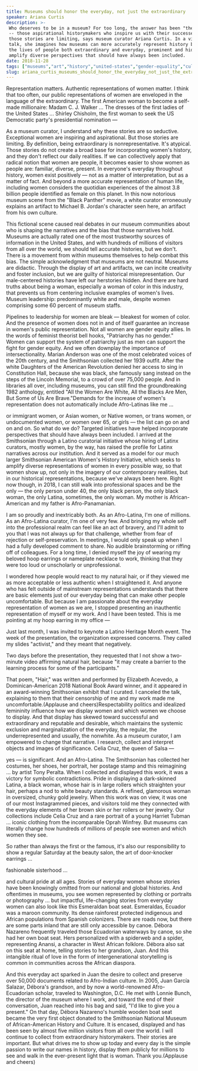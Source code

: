 ```yaml
---
title: Museums should honor the everyday, not just the extraordinary
speaker: Ariana Curtis
description: >-
 Who deserves to be in a museum? For too long, the answer has been "the extraordinary"
 -- those aspirational historymakers who inspire us with their successes. But
 those stories are limiting, says museum curator Ariana Curtis. In a visionary
 talk, she imagines how museums can more accurately represent history by honoring
 the lives of people both extraordinary and everyday, prominent and hidden -- and
 amplify diverse perspectives that should have always been included.
date: 2018-11-28
tags: ["museums","art","history","united-states","gender-equality","culture","race","identity"]
slug: ariana_curtis_museums_should_honor_the_everyday_not_just_the_extraordinary
---
```


Representation matters. Authentic representations of women matter. I think that too often,
our public representations of women are enveloped in the language of the extraordinary.
The first American woman to become a self-made millionaire: Madam C. J. Walker ... The
dresses of the first ladies of the United States ... Shirley Chisholm, the first woman to
seek the US Democratic party's presidential nomination —

As a museum curator, I understand why these stories are so seductive. Exceptional women
are inspiring and aspirational. But those stories are limiting. By definition, being
extraordinary is nonrepresentative. It's atypical. Those stories do not create a broad
base for incorporating women's history, and they don't reflect our daily realities. If we
can collectively apply that radical notion that women are people, it becomes easier to
show women as people are: familiar, diverse, present. In everyone's everyday throughout
history, women exist positively — not as a matter of interpretation, but as a matter of
fact. And beyond a more accurate representation of human life, including women considers
the quotidian experiences of the almost 3.8 billion people identified as female on this
planet. In this now notorious museum scene from the "Black Panther" movie, a white curator
erroneously explains an artifact to Michael B. Jordan's character seen here, an artifact
from his own culture.

This fictional scene caused real debates in our museum communities about who is shaping
the narratives and the bias that those narratives hold. Museums are actually rated one of
the most trustworthy sources of information in the United States, and with hundreds of
millions of visitors from all over the world, we should tell accurate histories, but we
don't. There is a movement from within museums themselves to help combat this bias. The
simple acknowledgment that museums are not neutral. Museums are didactic. Through the
display of art and artifacts, we can incite creativity and foster inclusion, but we are
guilty of historical misrepresentation. Our male-centered histories have left our
herstories hidden. And there are hard truths about being a woman, especially a woman of
color in this industry, that prevents us from centering inclusive examples of women's
lives. Museum leadership: predominantly white and male, despite women comprising some 60
percent of museum staffs.

Pipelines to leadership for women are bleak — bleakest for women of color. And the
presence of women does not in and of itself guarantee an increase in women's public
representation. Not all women are gender equity allies. In the words of feminist theorist
bell hooks, "Patriarchy has no gender." Women can support the system of patriarchy just as
men can support the fight for gender equity. And we often downplay the importance of
intersectionality. Marian Anderson was one of the most celebrated voices of the 20th
century, and the Smithsonian collected her 1939 outfit. After the white Daughters of the
American Revolution denied her access to sing in Constitution Hall, because she was black,
she famously sang instead on the steps of the Lincoln Memorial, to a crowd of over 75,000
people. And in libraries all over, including museums, you can still find the groundbreaking
1982 anthology, entitled "All the Women Are White, All the Blacks Are Men, But Some of Us
Are Brave."Demands for the increase of women's representation does not automatically
include Afro-Latinas like me ...

or immigrant women, or Asian women, or Native women, or trans women, or undocumented
women, or women over 65, or girls — the list can go on and on and on. So what do we do?
Targeted initiatives have helped incorporate perspectives that should have always been
included. I arrived at the Smithsonian through a Latino curatorial initiative whose hiring
of Latinx curators, mostly women, by the way, has raised the profile for Latinx narratives
across our institution. And it served as a model for our much larger Smithsonian American
Women's History Initiative, which seeks to amplify diverse representations of women in
every possible way, so that women show up, not only in the imagery of our contemporary
realities, but in our historical representations, because we've always been here. Right
now though, in 2018, I can still walk into professional spaces and be the only — the only
person under 40, the only black person, the only black woman, the only Latina, sometimes,
the only woman. My mother is African-American and my father is Afro-Panamanian.

I am so proudly and inextricably both. As an Afro-Latina, I'm one of millions. As an
Afro-Latina curator, I'm one of very few. And bringing my whole self into the professional
realm can feel like an act of bravery, and I'll admit to you that I was not always up for
that challenge, whether from fear of rejection or self-preservation. In meetings, I would
only speak up when I had a fully developed comment to share. No audible brainstorming or
riffing off of colleagues. For a long time, I denied myself the joy of wearing my beloved
hoop earrings or nameplate necklace to work, thinking that they were too loud or
unscholarly or unprofessional.

I wondered how people would react to my natural hair, or if they viewed me as more
acceptable or less authentic when I straightened it. And anyone who has felt outside of
mainstream representations understands that there are basic elements just of our everyday
being that can make other people uncomfortable. But because I am passionate about the
everyday representation of women as we are, I stopped presenting an inauthentic
representation of myself or my work. And I have been tested. This is me pointing at my
hoop earring in my office —

Just last month, I was invited to keynote a Latino Heritage Month event. The week of the
presentation, the organization expressed concerns. They called my slides "activist," and
they meant that negatively.

Two days before the presentation, they requested that I not show a two-minute video
affirming natural hair, because "it may create a barrier to the learning process for some
of the participants."

That poem, "Hair," was written and performed by Elizabeth Acevedo, a Dominican-American
2018 National Book Award winner, and it appeared in an award-winning Smithsonian exhibit
that I curated. I canceled the talk, explaining to them that their censorship of me and my
work made me uncomfortable.(Applause and cheers)Respectability politics and idealized
femininity influence how we display women and which women we choose to display. And that
display has skewed toward successful and extraordinary and reputable and desirable, which
maintains the systemic exclusion and marginalization of the everyday, the regular, the
underrepresented and usually, the nonwhite. As a museum curator, I am empowered to change
that narrative. I research, collect and interpret objects and images of significance.
Celia Cruz, the queen of Salsa —

yes — is significant. And an Afro-Latina. The Smithsonian has collected her costumes, her
shoes, her portrait, her postage stamp and this reimagining ... by artist Tony Peralta.
When I collected and displayed this work, it was a victory for symbolic contradictions.
Pride in displaying a dark-skinned Latina, a black woman, whose hair is in large rollers
which straighten your hair, perhaps a nod to white beauty standards. A refined, glamorous
woman in oversized, chunky gold jewelry. When this work was on view, it was one of our
most Instagrammed pieces, and visitors told me they connected with the everyday elements
of her brown skin or her rollers or her jewelry. Our collections include Celia Cruz and a
rare portrait of a young Harriet Tubman ... iconic clothing from the incomparable Oprah
Winfrey. But museums can literally change how hundreds of millions of people see women and
which women they see.

So rather than always the first or the famous, it's also our responsibility to show a
regular Saturday at the beauty salon, the art of door-knocker earrings
...

fashionable sisterhood ...

and cultural pride at all ages. Stories of everyday women whose stories have been
knowingly omitted from our national and global histories. And oftentimes in museums, you
see women represented by clothing or portraits or photography ... but impactful,
life-changing stories from everyday women can also look like this Esmeraldan boat seat.
Esmeraldas, Ecuador was a maroon community. Its dense rainforest protected indigenous and
African populations from Spanish colonizers. There are roads now, but there are some parts
inland that are still only accessible by canoe. Débora Nazareno frequently traveled those
Ecuadorian waterways by canoe, so she had her own boat seat. Hers personalized with a
spiderweb and a spider, representing Anansi, a character in West African folklore. Débora
also sat on this seat at home, telling stories to her grandson, Juan. And this intangible
ritual of love in the form of intergenerational storytelling is common in communities
across the African diaspora.

And this everyday act sparked in Juan the desire to collect and preserve over 50,000
documents related to Afro-Indian culture. In 2005, Juan García Salazar, Débora's grandson,
and by now a world-renowned Afro-Ecuadorian scholar, traveled to Washington, D.C. He met
with Lonnie Bunch, the director of the museum where I work, and toward the end of their
conversation, Juan reached into his bag and said, "I'd like to give you a present." On
that day, Débora Nazareno's humble wooden boat seat became the very first object donated
to the Smithsonian National Museum of African-American History and Culture. It is encased,
displayed and has been seen by almost five million visitors from all over the world. I will
continue to collect from extraordinary historymakers. Their stories are important. But
what drives me to show up today and every day is the simple passion to write our names in
history, display them publicly for millions to see and walk in the ever-present light that
is woman. Thank you.(Applause and cheers)

<!--
ad_duration=3.33
comment_count=32
event="TEDWomen 2018"
external_start_time=0
has_talk_citation=1
intro_duration=11.82
is_subtitle_required="False"
is_talk_featured="True"
language="en"
language_swap="False"
native_language="en"
number_of_related_talks=6
number_of_speakers=1
number_of_subtitled_videos=16
number_of_tags=8
number_of_talk_download_languages=16
number_of_talk_more_resources=0
number_of_talk_recommendations=1
number_of_talks_take_actions=1
post_ad_duration=0.83
published_timestamp="2018-12-21 15:46:35"
recording_date="2018-11-28"
speaker_description="Afro-Latina researcher and curator"
speaker_is_published=1
speaker_name="Ariana Curtis"
talk_more_resources=[]
talk_name="Museums should honor the everyday, not just the extraordinary"
talk_recommendations_blurb="More resources curated by Ariana Curtis"
talks_tags=["museums","art","history","united-states","gender-equality","culture","race","identity"]
url_audio="https://download.ted.com/talks/ArianaCurtis_2018W.mp3?apikey=acme-roadrunner"
url_photo_speaker="https://pe.tedcdn.com/images/ted/c46b14d2177bb1e583ee0d15495920e9114a4391_254x191.jpg"
url_photo_talk="https://s3.amazonaws.com/talkstar-photos/uploads/d34e2505-51ec-4611-8097-69c51bae280f/ArianaCurtis_2018W-embed.jpg"
url_webpage="https://www.ted.com/talks/ariana_curtis_museums_should_honor_the_everyday_not_just_the_extraordinary"
video_type_name="TED Stage Talk"
-->